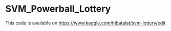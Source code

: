 # SVM_Powerball_Lottery

This code is available on https://www.kaggle.com/hibatalat/svm-lottery/edit
